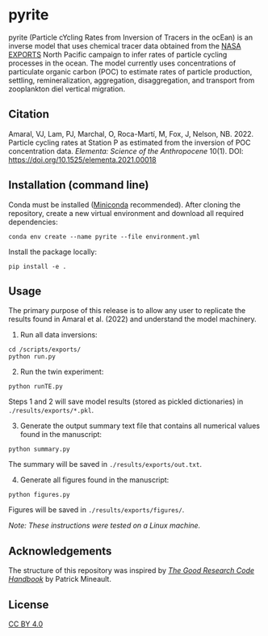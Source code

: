 # pyrite

pyrite (Particle cYcling Rates from Inversion of Tracers in the ocEan) is an inverse model that uses chemical tracer data obtained from the [NASA EXPORTS](https://oceanexports.org/) North Pacific campaign to infer rates of particle cycling processes in the ocean. The model currently uses concentrations of particulate organic carbon (POC) to estimate rates of particle production, settling, remineralization, aggregation, disaggregation, and transport from zooplankton diel vertical migration.


## Citation
Amaral, VJ, Lam, PJ, Marchal, O, Roca-Martí, M, Fox, J, Nelson, NB. 2022. Particle cycling rates at Station P as estimated from the inversion of POC concentration data. *Elementa: Science of the Anthropocene* 10(1). DOI: https://doi.org/10.1525/elementa.2021.00018


## Installation (command line)
Conda must be installed ([Miniconda](https://docs.conda.io/projects/conda/en/latest/glossary.html#miniconda-glossary) recommended). After cloning the repository, create a new virtual environment and download all required dependencies:
```
conda env create --name pyrite --file environment.yml
```
Install the package locally:
```
pip install -e .
```

## Usage
The primary purpose of this release is to allow any user to replicate the results found in Amaral et al. (2022) and understand the model machinery.

1. Run all data inversions:
```
cd /scripts/exports/
python run.py
```

2. Run the twin experiment:
```
python runTE.py
```
Steps 1 and 2 will save model results (stored as pickled dictionaries) in ```./results/exports/*.pkl```.

3. Generate the output summary text file that contains all numerical values found in the manuscript:
```
python summary.py
```
The summary will be saved in ```./results/exports/out.txt```.

4. Generate all figures found in the manuscript:
```
python figures.py
```
Figures will be saved in ```./results/exports/figures/```.

*Note: These instructions were tested on a Linux machine.*


## Acknowledgements
The structure of this repository was inspired by *[The Good Research Code Handbook](https://goodresearch.dev/index.html)* by Patrick Mineault.

## License
[CC BY 4.0](https://creativecommons.org/licenses/by/4.0/)
